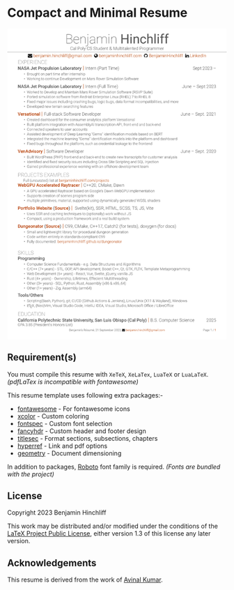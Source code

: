# Compact and Minimal Resume

<img src="resume.png" align=center alt="Benjamin's CV">

## Requirement(s)
You must compile this resume with `XeTeX`, `XeLaTex`, `LuaTeX` or `LuaLaTeX`. *(pdfLaTex is incompatible with fontawesome)*

This resume template uses following extra packages:-
- [fontawesome](https://ctan.org/pkg/fontawesome) - For fontawesome icons
- [xcolor](https://ctan.org/pkg/xcolor) - Custom coloring
- [fontspec](https://ctan.org/pkg/fontspec) - Custom font selection 
- [fancyhdr](https://ctan.org/pkg/fancyhdr) - Custom header and footer design
- [titlesec](https://ctan.org/pkg/titlesec) - Format sections, subsections, chapters
- [hyperref](https://ctan.org/pkg/hyperref) - Link and pdf options
- [geometry](https://ctan.org/pkg/geometry) - Document dimensioning 

In addition to packages, [Roboto](https://fonts.google.com/specimen/Roboto) font family is required. *(Fonts are bundled with the project)*


## License

Copyright 2023 Benjamin Hinchliff

This work may be distributed and/or modified under the conditions of the [LaTeX Project Public License](https://www.latex-project.org/lppl/lppl-1-3c/), either version 1.3 of this license any later version.

## Acknowledgements

This resume is derived from the work of [Avinal Kumar](https://github.com/avinal/resume).
